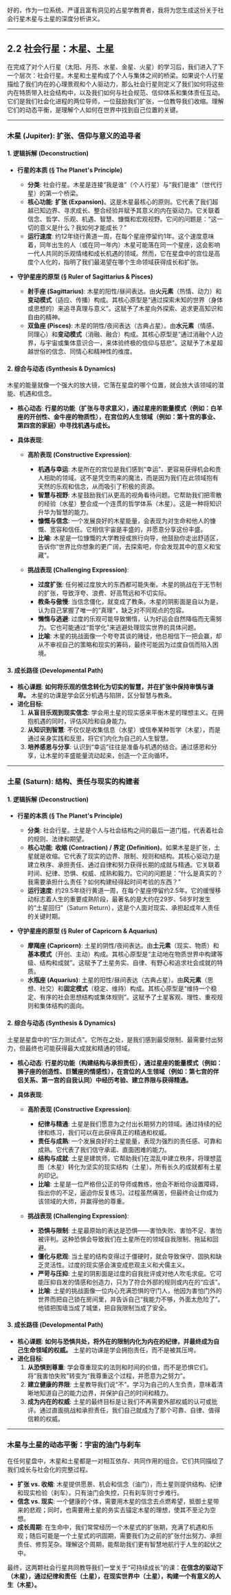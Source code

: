 好的，作为一位系统、严谨且富有洞见的占星学教育者，我将为您生成这份关于社会行星木星与土星的深度分析讲义。

---

## 2.2 社会行星：木星、土星

在完成了对个人行星（太阳、月亮、水星、金星、火星）的学习后，我们进入了下一个层次：社会行星。木星和土星构成了个人与集体之间的桥梁。如果说个人行星描绘了我们内在的心理景观和个人驱动力，那么社会行星则定义了我们如何将这些内在特质带入社会结构中，以及我们如何与社会规范、信仰体系和集体责任互动。它们是我们社会化进程的两位导师，一位鼓励我们扩张，一位教导我们收缩。理解它们的动态平衡，是理解个人如何在世界中找到自己位置的关键。

---

### **木星 (Jupiter): 扩张、信仰与意义的追寻者**

#### 1. 逻辑拆解 (Deconstruction)

*   **行星的本质 (§ The Planet's Principle)**
    *   **分类**: 社会行星。木星是连接“我是谁”（个人行星）与“我们是谁”（世代行星）的第一个桥梁。
    *   **核心功能**: **扩张 (Expansion)**。这是木星最核心的原则。它代表了我们超越已知边界、寻求成长、整合经验并赋予其意义的内在驱动力。它关联着信念、哲学、乐观、机遇、智慧、慷慨和宏观视野。它问的问题是：“这一切的意义是什么？我如何才能成长？”
    *   **运行速度**: 约12年绕行黄道一周，在每个星座停留约1年。这个速度意味着，同年出生的人（或在同一年内）木星可能落在同一个星座，这会影响一代人共同的乐观情绪和成长机遇的领域。然而，它在星盘中的宫位是高度个人化的，指明了我们最渴望在哪个生命领域获得成长和扩张。

*   **守护星座的原型 (§ Ruler of Sagittarius & Pisces)**
    *   **射手座 (Sagittarius)**: 木星的阳性/昼间表达。由**火元素**（热情、动力）和**变动模式**（适应、传播）构成。其核心原型是“通过探索未知的世界（身体或思想的）来追寻真理与意义”。这赋予了木星向外探索、追求更高知识和自由的精神。
    *   **双鱼座 (Pisces)**: 木星的阴性/夜间表达（古典占星）。由**水元素**（情感、同理心）和**变动模式**（消融、融合）构成。其核心原型是“通过消融个人边界，与宇宙或集体意识合一，来体验终极的信仰与慈悲”。这赋予了木星超越世俗的信念、同情心和精神性的维度。

#### 2. 综合与动态 (Synthesis & Dynamics)

木星的能量就像一个强大的放大镜，它落在星盘的哪个位置，就会放大该领域的潜能、机遇和信念。

*   **核心动态**: **行星的功能（扩张与寻求意义），通过星座的能量模式（例如：白羊座的开创性、金牛座的物质性），在宫位的人生领域（例如：第十宫的事业、第四宫的家庭）中寻找机遇与成长。**

*   **具体表现**:
    *   **高阶表现 (Constructive Expression)**:
        *   **机遇与幸运**: 木星所在的宫位是我们感到“幸运”、更容易获得机会和贵人相助的领域。这不是凭空而来的魔法，而是因为我们在此领域抱有天然的乐观和信念，从而吸引了积极的资源。
        *   **智慧与视野**: 木星鼓励我们从更高的视角看待问题。它帮助我们把零散的经验（水星）整合成一个连贯的哲学体系（木星）。这是一种将知识升华为智慧的能力。
        *   **慷慨与信念**: 一个发展良好的木星能量，会表现为对生命和他人的慷慨、宽容和信任。它相信宇宙是丰盛的，并愿意分享这份丰盛。
        *   **比喻**: 木星是一位慷慨的大学教授或旅行向导，他鼓励你走出舒适区，告诉你“世界比你想象的更广阔，去探索吧，你会发现其中的意义和宝藏”。

    *   **挑战表现 (Challenging Expression)**:
        *   **过度扩张**: 任何被过度放大的东西都可能失衡。木星的挑战在于无节制的扩张，导致浮夸、浪费、好高骛远和不切实际。
        *   **教条与傲慢**: 当信念僵化，就变成了教条。木星的阴影面是自以为是，认为自己掌握了唯一的“真理”，缺乏对不同观点的包容。
        *   **懒惰与逃避**: 过度的乐观可能导致懒惰，认为好运会自然降临而无需努力。它也可能通过“哲学化”来逃避处理现实世界的具体问题。
        *   **比喻**: 木星的挑战面像一个夸夸其谈的赌徒，他总相信下一把会赢，却从不审视自己的策略和现实的筹码，最终可能因为过度自信而陷入困境。

#### 3. 成长路径 (Developmental Path)

*   **核心课题**: **如何将乐观的信念转化为切实的智慧，并在扩张中保持审慎与谦卑。** 木星的功课是学会区分机遇与陷阱，区分智慧与教条。
*   **进化目标**:
    1.  **从盲目乐观到现实信念**: 学会用土星的现实感来平衡木星的理想主义。在拥抱机遇的同时，评估风险和自身能力。
    2.  **从知识到智慧**: 不仅仅是收集信息（水星）或信奉某种哲学（木星），而是通过亲身实践和反思，将它们内化为自己的人生智慧。
    3.  **培养感恩与分享**: 认识到“幸运”往往是准备与机遇的结合。通过感恩和分享，让木星的丰盛能量流动起来，创造一个正向循环。

---

### **土星 (Saturn): 结构、责任与现实的构建者**

#### 1. 逻辑拆解 (Deconstruction)

*   **行星的本质 (§ The Planet's Principle)**
    *   **分类**: 社会行星。土星是个人与社会结构之间的最后一道门槛，代表着社会的规则、法律和期望。
    *   **核心功能**: **收缩 (Contraction) / 界定 (Definition)**。如果木星是扩张，土星就是收缩。它代表了现实的边界、限制、规则和结构。其核心驱动力是建立秩序、承担责任、通过自律和努力获得长期的成就与精通。它关联着时间、纪律、恐惧、权威、成熟和毅力。它问的问题是：“什么是真实的？我需要承担什么责任？如何构建经得起时间考验的东西？”
    *   **运行速度**: 约29.5年绕行黄道一周，在每个星座停留约2.5年。它的缓慢移动标志着人生的重要成熟阶段，最著名的是大约在29岁、58岁时发生的“土星回归”（Saturn Return），这是个人面对现实、承担起成年人责任的关键时期。

*   **守护星座的原型 (§ Ruler of Capricorn & Aquarius)**
    *   **摩羯座 (Capricorn)**: 土星的阴性/夜间表达。由**土元素**（现实、物质）和**基本模式**（开创、主动）构成。其核心原型是“主动地在物质世界中构建等级、结构和成就”。这赋予了土星务实、自律、有野心和追求社会成就的特质。
    *   **水瓶座 (Aquarius)**: 土星的阳性/昼间表达（古典占星）。由**风元素**（思想、社交）和**固定模式**（稳定、维持）构成。其核心原型是“维持一个稳定、有序的社会思想结构或集体规则”。这赋予了土星客观、理性、重视规则和集体结构的面向。

#### 2. 综合与动态 (Synthesis & Dynamics)

土星是星盘中的“压力测试点”。它所在之处，是我们感到最受限制、最需要付出努力，但最终也可能获得最大成就和精通的领域。

*   **核心动态**: **行星的功能（构建结构与承担责任），通过星座的能量模式（例如：狮子座的创造性、巨蟹座的情感性），在宫位的人生领域（例如：第七宫的伴侣关系、第一宫的自我认同）中经历考验、建立界限与获得精通。**

*   **具体表现**:
    *   **高阶表现 (Constructive Expression)**:
        *   **纪律与精通**: 土星是我们愿意为之付出长期努力的领域。通过持续的纪律和练习，我们可以在此获得真正的精通和权威。
        *   **责任与成熟**: 一个发展良好的土星能量，表现为强烈的责任感、可靠和成熟。它代表了我们信守承诺、直面困难的能力。
        *   **结构与成就**: 土星是建筑师，它帮助我们在混乱中建立秩序，将理想蓝图（木星）转化为坚实的现实结构（土星）。所有长久的成就都有土星的印记。
        *   **比喻**: 土星是一位严格但公正的导师或教练，他会不断给你设置障碍，指出你的不足，逼迫你反复练习。过程虽然痛苦，但最终会让你成为该领域的大师，并赢得他的尊重。

    *   **挑战表现 (Challenging Expression)**:
        *   **恐惧与限制**: 土星最原始的表达是恐惧——害怕失败、害怕不足、害怕被评判。这种恐惧会导致我们在土星所在的领域自我限制、拖延和回避。
        *   **僵化与悲观**: 当土星的结构变得过于僵硬时，就会导致保守、固执和缺乏灵活性。过度的现实感会演变成悲观主义和犬儒主义。
        *   **严苛与压抑**: 土星的阴影面是过度的自我批评或对他人吹毛求疵。它可能压抑自发的情感和创造力，只为了符合外部的规则或内在的“应该”。
        *   **比喻**: 土星的挑战面像一位内心充满恐惧的守门人，他因为害怕门外的世界而把自己锁在房间里，并告诉自己“我能力不够，外面太危险了”。他错把围墙当成了城堡，把自我限制当成了安全。

#### 3. 成长路径 (Developmental Path)

*   **核心课题**: **如何与恐惧共处，将外在的限制内化为内在的纪律，并最终成为自己生命领域的权威。** 土星的功课是学会拥抱责任，而不是被其压垮。
*   **进化目标**:
    1.  **从恐惧到尊重**: 学会尊重现实的法则和时间的价值，而不是恐惧它们。将“我害怕失败”转变为“我尊重这个过程，并愿意为之努力”。
    2.  **建立健康的界限**: 土星教导我们说“不”。学习为自己的人生负责，意味着清晰地知道自己的能力边界，并保护自己的时间和精力。
    3.  **成为内在的权威**: 土星的最终目标是让我们不再需要外部权威的认可或批评。通过直面挑战和承担责任，我们自己就成为了那个可靠、自律、值得信赖的权威。

---

### **木星与土星的动态平衡：宇宙的油门与刹车**

在任何星盘中，木星和土星都是一对相互依存、共同作用的组合。它们共同描绘了我们成长与社会化的完整过程。

*   **扩张 vs. 收缩**: 木星提供愿景、机会和信念（油门），而土星则提供结构、纪律和现实检验（刹车）。只有油门会失控，只有刹车则寸步难行。
*   **信念 vs. 现实**: 一个健康的个体，需要用木星的信念去点燃希望，抵御土星带来的悲观；同时，也需要用土星的务实去锚定木星的理想，使其不至沦为空想。
*   **成长周期**: 在生命中，我们常常经历一个木星式的扩张期，充满了机遇和乐观；随后可能是一个土星式的巩固期，需要我们为之前的扩张付出努力、承担责任、修剪芜杂。理解这个周期，能帮助我们更有智慧地航行于人生的起伏之中。

最终，这两颗社会行星共同教导我们一堂关于“可持续成长”的课：**在信念的驱动下（木星），通过纪律和责任（土星），在现实世界中（土星），构建一个有意义的人生（木星）。**

<!--
metadata:
  concept: [archetype, interpretation, social-planets]
  planet: [Jupiter, Saturn]
  sign: []
  house: []
  aspect: []
  element: []
  modality: []
  difficulty: basic
  dependencies: [astro-sec-1-2-components]
-->